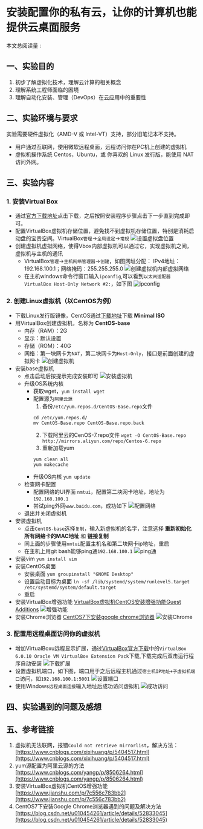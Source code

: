 # 安装配置你的私有云，让你的计算机也能提供云桌面服务
<script async src="//busuanzi.ibruce.info/busuanzi/2.3/busuanzi.pure.mini.js"></script>
<span id="busuanzi_container_page_pv">本文总阅读量 : <span id="busuanzi_value_page_pv"></span></span>
## 一、实验目的
1. 初步了解虚拟化技术，理解云计算的相关概念  
2. 理解系统工程师面临的困境
3. 理解自动化安装、管理（DevOps）在云应用中的重要性

## 二、实验环境与要求
 实验需要硬件虚拟化（AMD-V 或 Intel-VT）支持，部分旧笔记本不支持。
 - 用户通过互联网，使用微软远程桌面，远程访问你在PC机上创建的虚拟机
 - 虚拟机操作系统 Centos，Ubuntu，或 你喜欢的 Linux 发行版，能使用 NAT 访问外网。

## 三、实验内容
### 1. 安装Virtual Box
- 通过[官方下载地址](https://www.virtualbox.org/)点击下载，之后按照安装程序步骤点击下一步直到完成即可。
- 配置VirtualBox虚拟机存储位置，避免找不到虚拟机存储位置，特别是消耗启动盘的宝贵空间。VirtualBox`管理`->`全局设定`->`常规`
![设置虚拟盘位置](./hw1-pic/1-全局设定虚拟电脑地址.png)
- 创建虚拟机虚拟网络，使得Vbox内部虚拟机可以通过它，实现虚拟机之间，虚拟机与主机的通讯
    - VirtualBox`管理`->`主机网络管理器`->`创建`，如图网址分配：
    IPv4地址：192.168.100.1；网络掩码：255.255.255.0
    ![创建虚拟机内部虚拟网络](./hw1-pic/2-添加虚拟网卡.png)
    - 在主机windows命令行窗口输入`ipconfig`,可以看到`以太网适配器 VirtualBox Host-Only Network #2:`，如下图
    ![ipconfig](./hw1-pic/3-ipconfig验证添加虚拟网卡成功.png)

### 2. 创建Linux虚拟机（以CentOS为例）
- 下载Linux发行版镜像，CentOS通过[下载地址](https://www.centos.org/download/)下载 **Minimal ISO** 
- 用VirtualBox创建虚拟机，名称为 **CentOS-base**
    - 内存（RAM）：2G
    - 显示：默认设置
    - 存储（ROM）：40G
    - 网络：第一块网卡为`NAT`，第二块网卡为`Host-Only`，接口是前面创建的虚拟网卡
     ![创建虚拟机](./hw1-pic/4-虚拟机网卡设置.png)
- 安装base虚拟机
    - 点击启动后按提示完成安装即可
    ![安装虚拟机](./hw1-pic/5-安装centos.png)
    - 升级OS系统内核
        - 获取wget，`yum install wget`
        - 配置源为```阿里云源```
            1. 备份`/etc/yum.repos.d/CentOS-Base.repo`文件
            ```
            cd /etc/yum.repos.d/
            mv CentOS-Base.repo CentOS-Base.repo.back
            ```
            2. 下载阿里云的CenOS-7.repo文件
            `wget -O CentOS-Base.repo http://mirrors.aliyun.com/repo/Centos-6.repo `
            3.  重新加载yum
            ```
            yum clean all
            yum makecache
            ```
        - 升级OS内核 `yum update`
    - 检查网卡配置
        - 配置网络的UI界面 `nmtui`，配置第二块网卡地址，地址为`192.168.100.1`
        - 尝试ping外网`www.baidu.com`，成功如下
       ![配置网络](./hw1-pic/8-配置网络.png)
    - 退出并关闭虚拟机
- 安装虚拟机
    - 点击`CentOS-base`选择`复制`，输入新虚拟机的名字，注意选择 **重新初始化所有网络卡的MAC地址** 和 **链接复制**
    - 同上面的步骤使用`nmtui`配置主机名和第二块网卡ip地址，重启
    - 在主机上用git bash能够ping通`192.168.100.1`
    ![ping通](./hw1-pic/9-github能ping通.png)
- 安装vim `yum install vim`
- 安装CentOS桌面
    - 安装桌面
    `yum groupinstall "GNOME Desktop"`
    - 设置启动目标为桌面
    `ln -sf /lib/systemd/system/runlevel5.target /etc/systemd/system/default.target`
    - 重启
- 安装VirtualBox增强功能
[VirtualBox虚拟机CentOS安装增强功能Guest Additions](https://www.jianshu.com/p/7c556c783bb2)
![增强功能](./hw1-pic/11-安装增强功能.png)
- 安装Chrome浏览器
[CentOS7下安装google chrome浏览器](https://blog.csdn.net/u010454261/article/details/52833045)
![安装Chrome](./hw1-pic/12-安装chrome.png)
### 3. 配置用远程桌面访问你的虚拟机
- 增加VirtualBoxu远程显示扩展，通过[VirtualBox官方下载](https://www.virtualbox.org/wiki/Downloads)中的`VirtualBox 6.0.10 Oracle VM VirtualBox Extension Pack`下载,下载完成后双击运行程序自动安装
![下载扩展](./hw1-pic/13-下载扩展包.png)
- 设置虚拟机端口，如下图，端口用于之后远程主机通过`宿主机IP地址+子虚拟机端口`访问，如`192.168.100.1:5001`
![设置端口](./hw1-pic/12-设置端口.png)
- 使用Windows`远程桌面连接`输入地址后成功访问虚拟机
![成功访问](./hw1-pic/14-建立远程连接成功.png)

## 四、实验遇到的问题及感想

## 五、参考链接
1. 虚拟机无法联网，报错`Could not retrieve mirrorlist`，解决方法：
[https://www.cnblogs.com/xixihuang/p/5404517.html](https://www.cnblogs.com/xixihuang/p/5404517.html)
2. yum源配置为阿里云源的方法  
[https://www.cnblogs.com/yangp/p/8506264.html](https://www.cnblogs.com/yangp/p/8506264.html)
2. 安装VirtualBox虚拟机CentOS增强功能
[https://www.jianshu.com/p/7c556c783bb2](https://www.jianshu.com/p/7c556c783bb2)
4. CentOS7下安装Google Chrome浏览器遇到的问题及解决方法
[https://blog.csdn.net/u010454261/article/details/52833045](https://blog.csdn.net/u010454261/article/details/52833045)